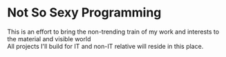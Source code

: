 # Not So Sexy Programming

This is an effort to bring the non-trending train of my work and interests to the material and visible world     
All projects I'll build for IT and non-IT relative will reside in this place.    

